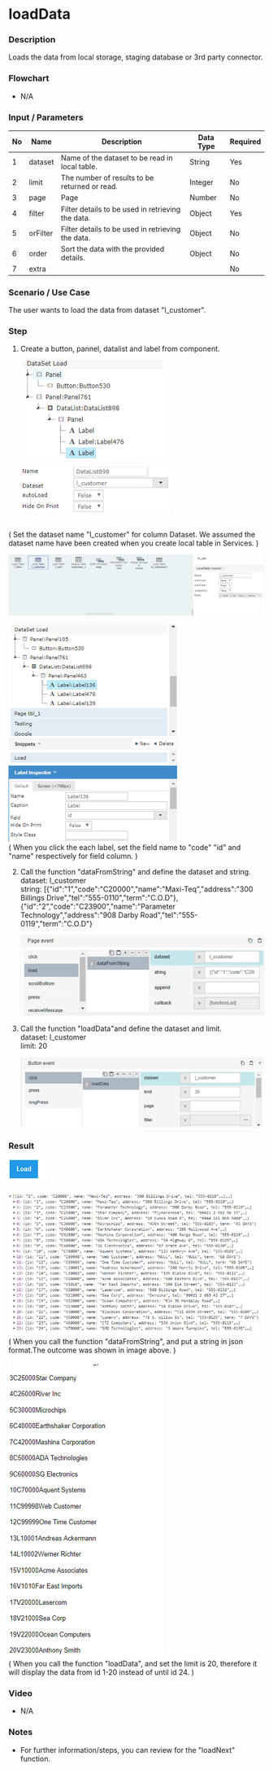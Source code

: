﻿# loadData

### Description

Loads the data from local storage, staging database or 3rd party connector.

### Flowchart

- N/A 

### Input / Parameters

| No | Name | Description | Data Type | Required |
| ------ | ------ | ------ |------ | ------ |
| 1 | dataset | Name of the dataset to be read in local table. | String | Yes  |
| 2 | limit | The number of results to be returned or read. | Integer | No |
| 3 | page | Page | Number | No |
| 4 | filter | Filter details to be used in retrieving the data. | Object | Yes |
| 5 | orFilter | Filter details to be used in retrieving the data. | Object | No |
| 6 | order | Sort the data with the provided details. | Object | No |
| 7 | extra | |  | No |

### Scenario / Use Case

The user wants to load the data from dataset "l_customer".

### Step

1. Create a button, pannel, datalist and       label from component. 

   ![](../../../../document/function/Dataset/loadData/loadData-step-1.png?raw=true)

   ![](../../../../document/function/Dataset/loadData/loadData-step-2.png?raw=true)
<br>
   ( Set the dataset name "l_customer" for column Dataset. We assumed the dataset name have been created when you create local table in Services. )

   ![](../../../../document/function/Dataset/loadData/loadData-step-3.png?raw=true)

   ![](../../../../document/function/Dataset/loadData/loadData-step-4.png?raw=true)
<br>
   (  When you click the each label, set the field name to "code" "id" and "name" respectively for field column. )<br>
   
2. Call the function "dataFromString" and      define the dataset and string.<br>
   dataset: l_customer<br>
   string: [{"id":"1","code":"C20000","name":"Maxi-Teq","address":"300 Billings Drive","tel":"555-0110","term":"C.O.D"},{"id":"2","code":"C23900","name":"Parameter Technology","address":"908 Darby Road","tel":"555-0119","term":"C.O.D"}
   
   ![](../../../../document/function/Dataset/loadData/loadData-step-5.png?raw=true)

3. Call the function "loadData"and define      the dataset and limit.<br>
   dataset: l_customer<br>
   limit: 20

   ![](../../../../document/function/Dataset/loadData/loadData-step-6.png?raw=true)

### Result

![](../../../../document/function/Dataset/loadData/loadData-result-1.png?raw=true)

![](../../../../document/function/Dataset/loadData/loadData-result-2.png?raw=true)
( When you call the function "dataFromString", and put a string in json format.The outcome was shown in image above. )
 
![](../../../../document/function/Dataset/loadData/loadData-result-3.png?raw=true)
 <br>
( When you call the function "loadData", and set the limit is 20, therefore it will display the data from id 1-20 instead of until id 24. )

### Video

- N/A

<!--[![Video](http://i.imgur.com/Ot5DWAW.png)](https://youtu.be/StTqXEQ2l-Y?t=35s)-->

### Notes

- For further information/steps, you can review   for the "loadNext" function.